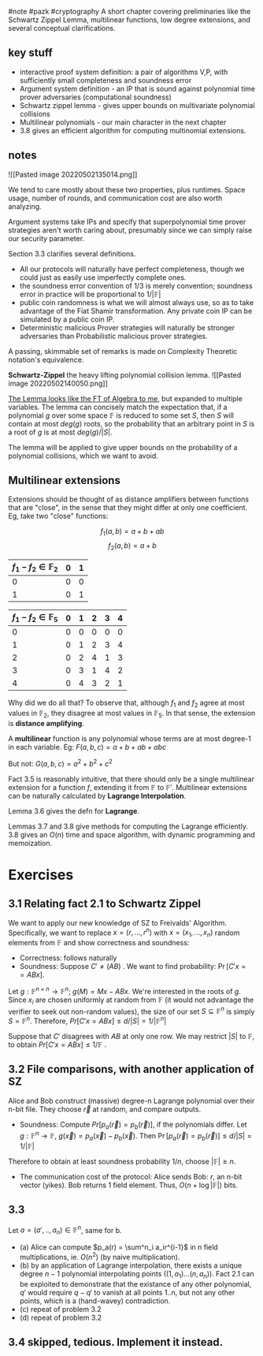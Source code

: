 #note #pazk #cryptography 
A short chapter covering preliminaries like the Schwartz Zippel Lemma, multilinear functions, low degree extensions, and several conceptual clarifications.
## key stuff
- interactive proof system definition: a pair of algorithms V,P, with sufficiently small completeness and soundness error
- Argument system definition - an IP that is sound against polynomial time prover adversaries (computational soundness)
- Schwartz zippel lemma - gives upper bounds on multivariate polynomial collisions
- Multilinear polynomials - our main character in the next chapter
- 3.8 gives an efficient algorithm for computing multinomial extensions.

## notes
![[Pasted image 20220502135014.png]]

We tend to care mostly about these two properties, plus runtimes. Space usage, number of rounds, and communication cost are also worth analyzing.

Argument systems take IPs and specify that superpolynomial time prover strategies aren't worth caring about, presumably since we can simply raise our security parameter.

Section 3.3 clarifies several definitions. 
- All our protocols will naturally have perfect completeness, though we could just as easily use imperfectly complete ones.
- the soundness error convention of 1/3 is merely convention; soundness error in practice will be proportional to $1/|\mathbb F|$ 
- public coin randomness is what we will almost always use, so as to take advantage of the Fiat Shamir transformation. Any private coin IP can be simulated by a public coin IP.
- Deterministic malicious Prover strategies will naturally be stronger adversaries than Probabilistic malicious prover strategies.

A passing, skimmable set of remarks is made on Complexity Theoretic notation's equivalence.

**Schwartz-Zippel**
the heavy lifting polynomial collision lemma. 
![[Pasted image 20220502140050.png]]

[The Lemma looks like the FT of Algebra to me](https://en.wikipedia.org/wiki/Fundamental_theorem_of_algebra),  but expanded to multiple variables. The lemma can concisely match the expectation that, if a polynomial $g$ over some space $\mathbb F$ is reduced to some set $S$, then $S$ will contain at most $deg(g)$ roots, so the probability that an arbitrary point in $S$ is a root of $g$ is at most $deg(g) / |S|$. 

The lemma will be applied to give upper bounds on the probability of a polynomial collisions, which we want to avoid.

## Multilinear extensions
Extensions should be thought of as distance amplifiers between functions that are "close", in the sense that they might differ at only one coefficient. Eg, take two "close" functions:

$$f_1(a,b) = a + b + ab$$
$$f_2(a,b) = a+b$$

| $f_1 - f_2 \in \mathbb F_2$ | 0   | 1   |
| --------------------------- | --- | --- |
| 0                           | 0   | 0   |
| 1                           | 0   | 1   | 

| $f_1 - f_2 \in \mathbb F_5$ | 0   | 1   | 2   | 3   | 4   |
| --------------------------- | --- | --- | --- | --- | --- |
| 0                           | 0   | 0   | 0   | 0   | 0   |
| 1                           | 0   | 1   | 2   | 3   | 4   |
| 2                           | 0   | 2   | 4   | 1   | 3   |
| 3                           | 0   | 3   | 1   | 4   | 2   |
| 4                           | 0   | 4   | 3   | 2   | 1   | 

Why did we do all that? To observe that, although $f_1$ and $f_2$ agree at most values in $\mathbb F_2$, they disagree at most values in $\mathbb F_5$. In that sense, the extension is **distance amplifying**.

A **multilinear** function is any polynomial whose terms are at most degree-1 in each variable.
Eg: $F(a,b,c) = a + b + ab + abc$

But not: $G(a,b,c) = a^2+b^2+c^2$

Fact 3.5 is reasonably intuitive, that there should only be a single multilinear extension for a function $f$, extending it from $\mathbb F$ to $\mathbb F'$. Multilinear extensions can be naturally calculated by **Lagrange Interpolation**.

Lemma 3.6 gives the defn for **Lagrange**. 

Lemmas 3.7 and 3.8 give methods for computing the Lagrange efficiently. 3.8 gives an $O(n)$ time and space algorithm, with dynamic programming and memoization.

# Exercises
## 3.1 Relating fact 2.1 to Schwartz Zippel
We want to apply our new knowledge of SZ to Freivalds' Algorithm. Specifically, we want to replace $x=(r,...,r^n)$ with $x=(x_1,...,x_n)$ random elements from $\mathbb F$  and show correctness and soundness:
- Correctness: follows naturally
- Soundness: Suppose $C' \ne (AB)$ . We want to find probability: $\Pr[C'x==ABx]$. 

Let $g: \mathbb F^{n\times n} \rightarrow \mathbb F^n$; $g(M)=Mx-ABx$. We're interested in the roots of $g$.
Since $x_i$ are chosen uniformly at random from $\mathbb F$ (it would not advantage the verifier to seek out non-random values), the size of our set $S\subseteq \mathbb F^n$ is simply $S=\mathbb F^n$. Therefore, $Pr[C'x=ABx] \le d/|S|= 1/|\mathbb F^n|$

Suppose that $C'$ disagrees with $AB$ at only one row. We may restrict $|S|$ to $\mathbb F$, to obtain $Pr[C'x=ABx] \le 1/\mathbb F$ .

## 3.2 File comparisons, with another application of SZ
Alice and Bob construct (massive) degree-n Lagrange polynomial over their n-bit file. They choose $\vec r$ at random, and compare outputs. 

- Soundness: Compute $Pr[p_a(\vec r)=p_b(\vec r)]$, if the polynomials differ.
Let $g: \mathbb F^n\rightarrow \mathbb F$, $g(\vec x)=p_a(\vec x)-p_b(\vec x)$. Then $\Pr[p_a(\vec r)=p_b(\vec r)] \le d/|S| = 1/|\mathbb F|$

Therefore to obtain at least soundness probability $1/n$, choose $|\mathbb F| \ge n$.

- The communication cost of the protocol: 
Alice sends Bob: $r$, an n-bit vector (yikes). Bob returns 1 field element.
Thus, $O(n+\log|\mathbb F|)$ bits.

## 3.3 
Let $a=(a',..,a_n) \in \mathbb F^n$, same for b. 
- (a) Alice can compute $p_a(r) = \sum^n_i a_ir^{i-1}$ in n field multiplications, ie. $O(n^2)$ (by naive multiplication).
- (b) by an application of Lagrange interpolation, there exists a unique degree $n-1$ polynomial interpolating points $((1,a_1)...(n,a_n))$. Fact 2.1 can be exploited to demonstrate that the existance of any other polynomial, $q'$ would require $q-q'$ to vanish at all points 1..n, but not any other points, which is a (hand-wavey) contradiction.
- (c) repeat of problem 3.2
- (d) repeat of problem 3.2

## 3.4  skipped, tedious. Implement it instead.
